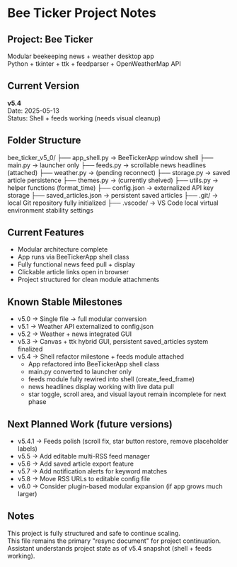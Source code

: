 # Bee Ticker Project Notes

## Project: Bee Ticker
Modular beekeeping news + weather desktop app  
Python + tkinter + ttk + feedparser + OpenWeatherMap API

## Current Version
**v5.4**  
Date: 2025-05-13  
Status: Shell + feeds working (needs visual cleanup)

## Folder Structure
bee_ticker_v5_0/
├── app_shell.py → BeeTickerApp window shell
├── main.py → launcher only
├── feeds.py → scrollable news headlines (attached)
├── weather.py → (pending reconnect)
├── storage.py → saved article persistence
├── themes.py → (currently shelved)
├── utils.py → helper functions (format_time)
├── config.json → externalized API key storage
├── saved_articles.json → persistent saved articles
├── .git/ → local Git repository fully initialized
├── .vscode/ → VS Code local virtual environment stability settings

## Current Features
- Modular architecture complete
- App runs via BeeTickerApp shell class
- Fully functional news feed pull + display
- Clickable article links open in browser
- Project structured for clean module attachments

## Known Stable Milestones
- v5.0 → Single file → full modular conversion
- v5.1 → Weather API externalized to config.json
- v5.2 → Weather + news integrated GUI
- v5.3 → Canvas + ttk hybrid GUI, persistent saved_articles system finalized
- v5.4 → Shell refactor milestone + feeds module attached
    - App refactored into BeeTickerApp shell class
    - main.py converted to launcher only
    - feeds module fully rewired into shell (create_feed_frame)
    - news headlines display working with live data pull
    - star toggle, scroll area, and visual layout remain incomplete for next phase

## Next Planned Work (future versions)
- v5.4.1 → Feeds polish (scroll fix, star button restore, remove placeholder labels)
- v5.5 → Add editable multi-RSS feed manager
- v5.6 → Add saved article export feature
- v5.7 → Add notification alerts for keyword matches
- v5.8 → Move RSS URLs to editable config file
- v6.0 → Consider plugin-based modular expansion (if app grows much larger)

## Notes
This project is fully structured and safe to continue scaling.  
This file remains the primary "resync document" for project continuation.  
Assistant understands project state as of v5.4 snapshot (shell + feeds working).